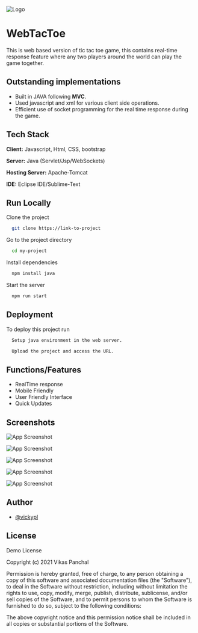 ![Logo](https://static.wikia.nocookie.net/board-games-galore/images/4/47/Tictactoe-winning-vector-639732.jpg)

# WebTacToe

This is web based version of tic tac toe game, this contains real-time response feature where any two players around the world can play the game together.


## Outstanding implementations

   - Built in JAVA following **MVC**.
   - Used javascript and xml for various client side operations.
   - Efficient use of socket programming for the real time response during the game.

## Tech Stack

**Client:** Javascript, Html, CSS, bootstrap

**Server:** Java (Servlet/Jsp/WebSockets)

**Hosting Server:** Apache-Tomcat

**IDE:** Eclipse IDE/Sublime-Text

## Run Locally

Clone the project

```bash
  git clone https://link-to-project
```

Go to the project directory

```bash
  cd my-project
```

Install dependencies

```bash
  npm install java
```

Start the server

```bash
  npm run start
```


## Deployment

To deploy this project run

```bash
  Setup java environment in the web server.
```
```bash
  Upload the project and access the URL.
```


## Functions/Features
- RealTime response
- Mobile Friendly
- User Friendly Interface
- Quick Updates

## Screenshots

![App Screenshot](https://i.ibb.co/ZmdG43W/Screenshot-2021-10-29-at-21-50-58-Web-Tac-Toe.png)

![App Screenshot](https://i.ibb.co/xLQNfN3/Screenshot-2021-10-29-at-21-51-31-Tic-Tac-Toe.png)

![App Screenshot](https://i.ibb.co/PmrTyHy/Screenshot-2021-10-29-at-21-53-54-Tic-Tac-Toe.png)

![App Screenshot](https://i.ibb.co/0jp8PJn/Untitled.jpg)

![App Screenshot](https://i.ibb.co/ynx67c9/Untitled2.jpg)


## Author

- [@vickypl](https://www.linkedin.com/in/vicky-pl/)


## License

Demo License

Copyright (c) 2021 Vikas Panchal

Permission is hereby granted, free of charge, to any person obtaining a copy
of this software and associated documentation files (the "Software"), to deal
in the Software without restriction, including without limitation the rights
to use, copy, modify, merge, publish, distribute, sublicense, and/or sell
copies of the Software, and to permit persons to whom the Software is
furnished to do so, subject to the following conditions:

The above copyright notice and this permission notice shall be included in all
copies or substantial portions of the Software.
